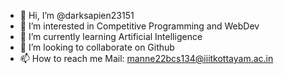 - 👋 Hi, I’m @darksapien23151
- 👀 I’m interested in Competitive Programming and WebDev
- 🌱 I’m currently learning Artificial Intelligence
- 💞️ I’m looking to collaborate on Github
- 📫 How to reach me Mail: manne22bcs134@iiitkottayam.ac.in

<!---
darksapien23151/darksapien23151 is a ✨ special ✨ repository because its `README.md` (this file) appears on your GitHub profile.
You can click the Preview link to take a look at your changes.
--->
